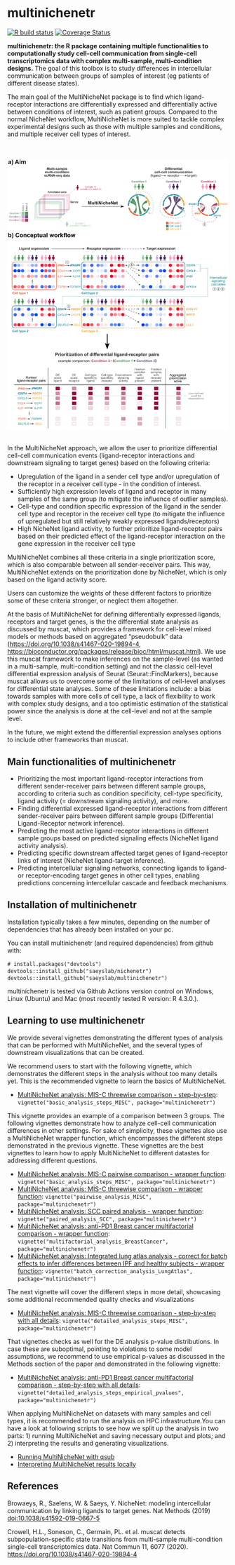 <!-- README.md is generated from README.Rmd. Please edit that file -->
<!-- github markdown built using
rmarkdown::render("README.Rmd",output_format = "md_document")
-->

# multinichenetr

<!-- badges: start -->

[![R build
status](https://github.com/browaeysrobin/multinichenetr/workflows/R-CMD-check-bioc/badge.svg)](https://github.com/browaeysrobin/multinichenetr/actions)
[![Coverage
Status](https://codecov.io/gh/browaeysrobin/multinichenetr/branch/master/graph/badge.svg?token=0X627I4TM7)](https://codecov.io/gh/browaeysrobin/multinichenetr)
<!-- badges: end -->

**multinichenetr: the R package containing multiple functionalities to
computationally study cell-cell communication from single-cell
transcriptomics data with complex multi-sample, multi-condition
designs.** The goal of this toolbox is to study differences in
intercellular communication between groups of samples of interest (eg
patients of different disease states).

The main goal of the MultiNicheNet package is to find which
ligand-receptor interactions are differentially expressed and
differentially active between conditions of interest, such as patient
groups. Compared to the normal NicheNet workflow, MultiNicheNet is more
suited to tackle complex experimental designs such as those with
multiple samples and conditions, and multiple receiver cell types of
interest.

<br><br> ![](vignettes/overview_figure.png) <br><br>

In the MultiNicheNet approach, we allow the user to prioritize
differential cell-cell communication events (ligand-receptor
interactions and downstream signaling to target genes) based on the
following criteria:

-   Upregulation of the ligand in a sender cell type and/or upregulation
    of the receptor in a receiver cell type - in the condition of
    interest.
-   Sufficiently high expression levels of ligand and receptor in many
    samples of the same group (to mitigate the influence of outlier
    samples).
-   Cell-type and condition specific expression of the ligand in the
    sender cell type and receptor in the receiver cell type (to mitigate
    the influence of upregulated but still relatively weakly expressed
    ligands/receptors)
-   High NicheNet ligand activity, to further prioritize ligand-receptor
    pairs based on their predicted effect of the ligand-receptor
    interaction on the gene expression in the receiver cell type

MultiNicheNet combines all these criteria in a single prioritization
score, which is also comparable between all sender-receiver pairs. This
way, MultiNicheNet extends on the prioritization done by NicheNet, which
is only based on the ligand activity score.

Users can customize the weights of these different factors to prioritize
some of these criteria stronger, or neglect them altogether.

At the basis of MultiNicheNet for defining differentially expressed
ligands, receptors and target genes, is the the differential state
analysis as discussed by muscat, which provides a framework for
cell-level mixed models or methods based on aggregated “pseudobulk” data
(<https://doi.org/10.1038/s41467-020-19894-4>,
<https://bioconductor.org/packages/release/bioc/html/muscat.html>). We
use this muscat framework to make inferences on the sample-level (as
wanted in a multi-sample, multi-condition setting) and not the classic
cell-level differential expression analysis of Seurat
(Seurat::FindMarkers), because muscat allows us to overcome some of the
limitations of cell-level analyses for differential state analyses. Some
of these limitations include: a bias towards samples with more cells of
cell type, a lack of flexibility to work with complex study designs, and
a too optimistic estimation of the statistical power since the analysis
is done at the cell-level and not at the sample level.

In the future, we might extend the differential expression analyses
options to include other frameworks than muscat.

## Main functionalities of multinichenetr

-   Prioritizing the most important ligand-receptor interactions from
    different sender-receiver pairs between different sample groups,
    according to criteria such as condition specificity, cell-type
    specificity, ligand activity (= downstream signaling activity), and
    more.
-   Finding differential expressed ligand-receptor interactions from
    different sender-receiver pairs between different sample groups
    (Differential Ligand-Receptor network inference).
-   Predicting the most active ligand-receptor interactions in different
    sample groups based on predicted signaling effects (NicheNet ligand
    activity analysis).
-   Predicting specific downstream affected target genes of
    ligand-receptor links of interest (NicheNet ligand-target
    inference).
-   Predicting intercellular signaling networks, connecting ligands to
    ligand- or receptor-encoding target genes in other cell types,
    enabling predictions concerning intercellular cascade and feedback
    mechanisms.

## Installation of multinichenetr

Installation typically takes a few minutes, depending on the number of
dependencies that has already been installed on your pc.

You can install multinichenetr (and required dependencies) from github
with:

    # install.packages("devtools")
    devtools::install_github("saeyslab/nichenetr")
    devtools::install_github("saeyslab/multinichenetr")

multinichenetr is tested via Github Actions version control on Windows,
Linux (Ubuntu) and Mac (most recently tested R version: R 4.3.0.).

## Learning to use multinichenetr

We provide several vignettes demonstrating the different types of
analysis that can be performed with MultiNicheNet, and the several types
of downstream visualizations that can be created.

We recommend users to start with the following vignette, which
demonstrates the different steps in the analysis without too many
details yet. This is the recommended vignette to learn the basics of
MultiNicheNet.

-   [MultiNicheNet analysis: MIS-C threewise comparison -
    step-by-step](vignettes/basic_analysis_steps_MISC.md):
    `vignette("basic_analysis_steps_MISC", package="multinichenetr")`

This vignette provides an example of a comparison between 3 groups. The
following vignettes demonstrate how to analyze cell-cell communication
differences in other settings. For sake of simplicity, these vignettes
also use a MultiNicheNet wrapper function, which encompasses the
different steps demonstrated in the previous vignette. These vignettes
are the best vignettes to learn how to apply MultiNicheNet to different
datastes for addressing different questions.

-   [MultiNicheNet analysis: MIS-C pairwise comparison - wrapper
    function](vignettes/basic_analysis_steps_MISC.md):
    `vignette("basic_analysis_steps_MISC", package="multinichenetr")`
-   [MultiNicheNet analysis: MIS-C threewise comparison - wrapper
    function](vignettes/pairwise_analysis_MISC.md):
    `vignette("pairwise_analysis_MISC", package="multinichenetr")`
-   [MultiNicheNet analysis: SCC paired analysis - wrapper
    function](vignettes/paired_analysis_SCC.md):
    `vignette("paired_analysis_SCC", package="multinichenetr")`
-   [MultiNicheNet analysis: anti-PD1 Breast cancer multifactorial
    comparison - wrapper
    function](vignettes/multifactorial_analysis_BreastCancer.md):
    `vignette("multifactorial_analysis_BreastCancer", package="multinichenetr")`
-   [MultiNicheNet analysis: Integrated lung atlas analysis - correct
    for batch effects to infer differences between IPF and healthy
    subjects - wrapper
    function](vignettes/batch_correction_analysis_LungAtlas.md):
    `vignette("batch_correction_analysis_LungAtlas", package="multinichenetr")`

The next vignette will cover the different steps in more detail,
showcasing some additional recommended quality checks and visualizations

-   [MultiNicheNet analysis: MIS-C threewise comparison - step-by-step
    with all details](vignettes/detailed_analysis_steps_MISC.md):
    `vignette("detailed_analysis_steps_MISC", package="multinichenetr")`

That vignettes checks as well for the DE analysis p-value distributions.
In case these are suboptimal, pointing to violations to some model
assumptions, we recommend to use empirical p-values as discussed in the
Methods section of the paper and demonstrated in the following vignette:

-   [MultiNicheNet analysis: anti-PD1 Breast cancer multifactorial
    comparison - step-by-step with all
    details](vignettes/detailed_analysis_steps_empirical_pvalues.md):
    `vignette("detailed_analysis_steps_empirical_pvalues", package="multinichenetr")`

When applying MultiNicheNet on datasets with many samples and cell
types, it is recommended to run the analysis on HPC infrastructure.You
can have a look at following scripts to see how we split up the analysis
in two parts: 1) running MultiNicheNet and saving necessary output and
plots; and 2) interpreting the results and generating visualizations.

-   [Running MultiNicheNet with
    qsub](vignettes/2-multinichenet_prism_final_MSA.Rmd)
-   [Interpreting MultiNicheNet results
    locally](vignettes/3-multinichenet_interpretation_MSA_final.Rmd)

## References

Browaeys, R., Saelens, W. & Saeys, Y. NicheNet: modeling intercellular
communication by linking ligands to target genes. Nat Methods (2019)
<doi:10.1038/s41592-019-0667-5>

Crowell, H.L., Soneson, C., Germain, PL. et al. muscat detects
subpopulation-specific state transitions from multi-sample
multi-condition single-cell transcriptomics data. Nat Commun 11, 6077
(2020). <https://doi.org/10.1038/s41467-020-19894-4>
